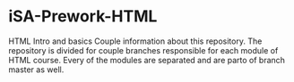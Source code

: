 # iSA-Prework-HTML
HTML Intro and basics
Couple information about this repository.
The repository is divided for couple branches responsible for each module of HTML course. Every of the modules are separated and are parto of branch master as well.